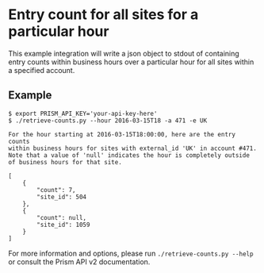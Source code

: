 # Entry count for all sites for a particular hour

This example integration will write a json object to stdout of containing
entry counts within business hours over a particular hour for all sites
within a specified account.

## Example

```
$ export PRISM_API_KEY='your-api-key-here'
$ ./retrieve-counts.py --hour 2016-03-15T18 -a 471 -e UK

For the hour starting at 2016-03-15T18:00:00, here are the entry counts
within business hours for sites with external_id 'UK' in account #471.
Note that a value of 'null' indicates the hour is completely outside
of business hours for that site.

[
    {
        "count": 7,
        "site_id": 504
    },
    {
        "count": null,
        "site_id": 1059
    }
]
```

For more information and options, please run `./retrieve-counts.py --help`
or consult the Prism API v2 documentation.

